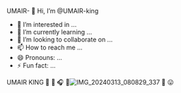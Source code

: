 UMAIR- 👋 Hi, I’m @UMAIR-king
- 👀 I’m interested in ...
- 🌱 I’m currently learning ...
- 💞️ I’m looking to collaborate on ...
- 📫 How to reach me ...
- 😄 Pronouns: ...
- ⚡ Fun fact: ...

<!---
UMAIR-king/UMAIR-king is a ✨ special ✨ repository because its `README.md` (this file) appears on your GitHub profile.
You can click the Preview link to take a look at your changes.
--->
UMAIR KING 💝
💝
🎧
🥰![IMG_20240313_080829_337](https://github.com/UMAIR-king/UMAIR-king/assets/164878301/95d51ca5-c52b-4e57-8061-a44f7066d073)
🤣
😛
